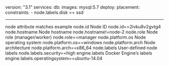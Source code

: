 version: "3.1"
services:
  db:
    images: mysql:5.7
    deploy:
      placement:
        constraints:
          - node.labels.disk == ssd



-----------------------------------



node attribute			matches						example
node.id					Node ID						node.id==2ivku8v2gvtg4
node.hostname			Node hostname				node.hostname!=node-2
node.role				Node role (manager/worker)	node.role==manager
node.platform.os		Node operating system		node.platform.os==windows
node.platform.arch		Node architecture			node.platform.arch==x86_64
node.labels				User-defined node labels	node.labels.security==high
engine.labels			Docker Engine’s labels		engine.labels.operatingsystem==ubuntu-14.04